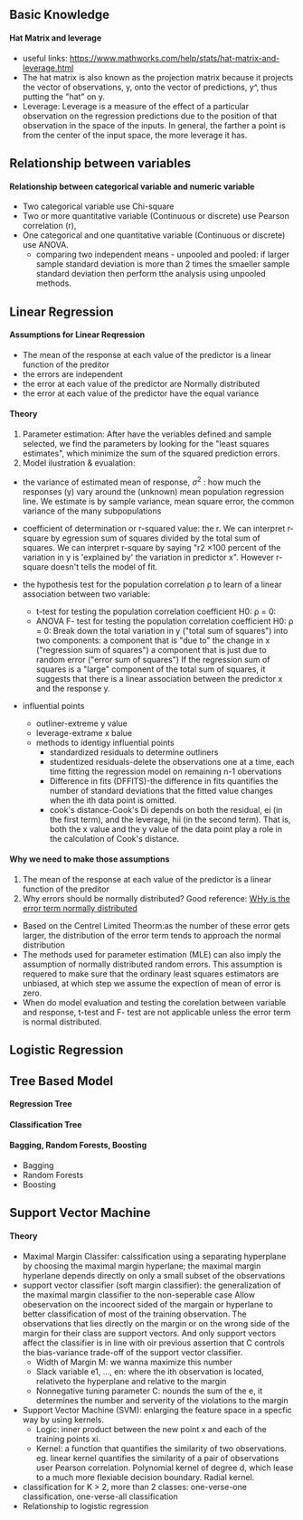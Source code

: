## Basic Knowledge
#### Hat Matrix and leverage
* useful links: https://www.mathworks.com/help/stats/hat-matrix-and-leverage.html
* The hat matrix is also known as the projection matrix because it projects the vector of observations, y, onto the vector of predictions, y^, thus putting the "hat" on y. 
* Leverage: Leverage is a measure of the effect of a particular observation on the regression predictions due to the position of that observation in the space of the inputs.
In general, the farther a point is from the center of the input space, the more leverage it has. 


## Relationship between variables
#### Relationship between categorical variable and numeric variable
* Two categorical variable use Chi-square
* Two or more quantitative variable (Continuous or discrete) use Pearson correlation (r),
* One categorical and one quantitative variable (Continuous or discrete) use ANOVA.
    * comparing two independent means - unpooled and pooled: if larger sample standard deviation is more than 2 times the smaeller sample standard deviation then perform tthe analysis using unpooled methods.
## Linear Regression

#### Assumptions for Linear Reqression
- The mean of the response at each value of the predictor is a linear function of the preditor
- the errors are independent
- the error at each value of the predictor are Normally distributed
- the error at each value of the predictor have the equal variance

#### Theory 
1. Parameter estimation: After have the veriables defined and sample selected, we find the parameters by looking for the "least squares estimates", which minimize the sum of the squared prediction errors.
2. Model ilustration & evualation: 
- the variance of estimated mean of response, $\sigma^2$ : how much the responses (y) vary around the (unknown) mean population regression line. We estimate is by sample variance, mean square error, the common variance of the many subpopulations

- coefficient of determination or r-squared value: the r. We can interpret r-square by egression sum of squares divided by the total sum of squares. We can interpret r-square by saying "r2 ×100 percent of the variation in y is 'explained by' the variation in predictor x". However r-square doesn't tells the model of fit.

- the hypothesis test for the population correlation ρ to learn of a linear association between two variable: 
  - t-test for testing the population correlation coefficient H0: ρ = 0:
  - ANOVA F- test for testing the population correlation coefficient H0: ρ = 0:
Break down the total variation in y ("total sum of squares") into two components:
a component that is "due to" the change in x ("regression sum of squares")
a component that is just due to random error ("error sum of squares")
If the regression sum of squares is a "large" component of the total sum of squares, it suggests that there is a linear association between the predictor x and the response y.

- influential points
  - outliner-extreme y value
  - leverage-extrame x balue
  - methods to identigy influential points
    - standardized residuals to determine outliners
    - studentized residuals-delete the observations one at a time, each time fitting the regression model on remaining n-1 obervations
    - Difference in fits (DFFITS)-the difference in fits quantifies the number of standard deviations that the fitted value changes when the ith data point is omitted.
    - cook's distance-Cook's Di depends on both the residual, ei (in the first term), and the leverage, hii (in the second term). That is, both the x value and the y value of the data point play a role in the calculation of Cook's distance.

#### Why we need to make those assumptions
1.  The mean of the response at each value of the predictor is a linear function of the preditor
2.  Why errors should be normally distributed?
Good reference:
[WHy is the error term normally distributed](https://www.quora.com/Why-is-the-error-term-normally-distributed)
- Based on the Centrel Limited Theorm:as the number of these error gets larger, the distribution of the error term tends to approach the normal distribution 
- The methods used for parameter estimation (MLE) can also imply the assumption of normally distributed random errors. 
  This assumption is requered to make sure that the ordinary least squares estimators are unbiased, at which step we assume the expection of mean of error is zero.
- When do model evaluation and testing the corelation between variable and response, t-test and F- test are not applicable unless the error term is normal distributed.

## Logistic Regression

## Tree Based Model

#### Regression Tree
#### Classification Tree
#### Bagging, Random Forests, Boosting
- Bagging
- Random Forests
- Boosting

## Support Vector Machine
#### Theory
- Maximal Margin Classifer: calssification using a separating hyperplane by choosing the maximal margin hyperlane; the maximal margin hyperlane depends directly on only a small subset of the observations
- support vector classifier (soft margin classifier): the generalization of the maximal margin classifier to the non-seperable case
  Allow obeservation on the incoorect sided of the margain or hyperlane to better classification of most of the training observation. The observations that lies directly on the margin or on the wrong side of the margin for their class are support vectors. And only support vectors affect the classifier is in line with oir previous assertion that C controls the bias-variance trade-off of the support vector classifier. 
   - Width of Margin M: we wanna maximize this number
   - Slack variable e1, ..., en: where the ith observation is located, relativeto the hyperplane and relative to the margin
   - Nonnegative tuning parameter C: nounds the sum of the e, it determines the number and serverity of the violations to the margin
- Support Vector Machine (SVM): enlarging the feature space in a specfic way by using kernels. 
   - Logic: inner product between the new point x and each of the training points xi.
   - Kernel: a function that quantifies the similarity of two observations. eg. linear kernel quantifies the similarity of a pair of observations user Pearson correlation. Polynomial kernel of degree d, which lease to a much more flexiable decision boundary. Radial kernel.
- classification for K > 2, more than 2 classes: one-verse-one classification, one-verse-all classification
- Relationship to logistic regression
